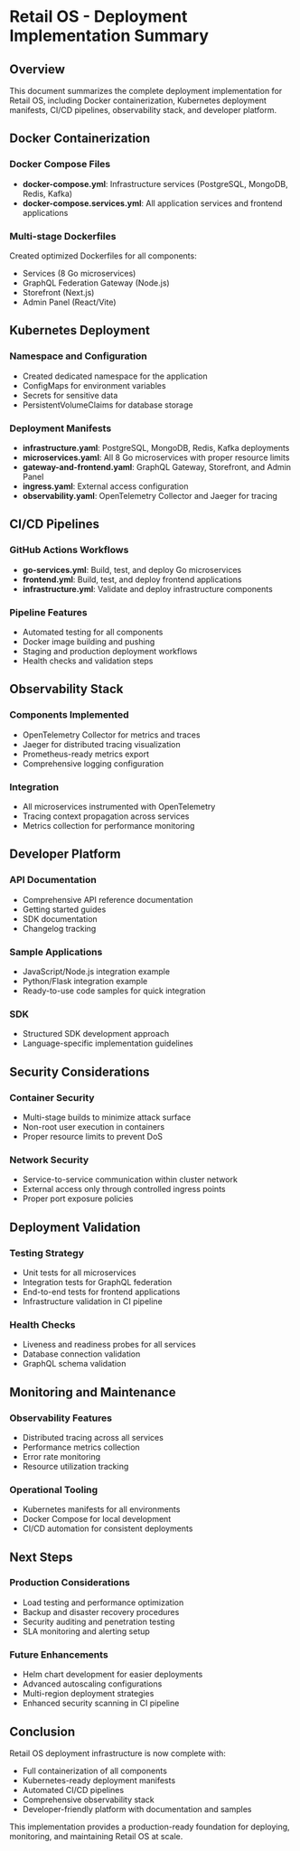 # Retail OS - Deployment Implementation Summary

## Overview
This document summarizes the complete deployment implementation for Retail OS, including Docker containerization, Kubernetes deployment manifests, CI/CD pipelines, observability stack, and developer platform.

## Docker Containerization

### Docker Compose Files
- **docker-compose.yml**: Infrastructure services (PostgreSQL, MongoDB, Redis, Kafka)
- **docker-compose.services.yml**: All application services and frontend applications

### Multi-stage Dockerfiles
Created optimized Dockerfiles for all components:
- Services (8 Go microservices)
- GraphQL Federation Gateway (Node.js)
- Storefront (Next.js)
- Admin Panel (React/Vite)

## Kubernetes Deployment

### Namespace and Configuration
- Created dedicated namespace for the application
- ConfigMaps for environment variables
- Secrets for sensitive data
- PersistentVolumeClaims for database storage

### Deployment Manifests
- **infrastructure.yaml**: PostgreSQL, MongoDB, Redis, Kafka deployments
- **microservices.yaml**: All 8 Go microservices with proper resource limits
- **gateway-and-frontend.yaml**: GraphQL Gateway, Storefront, and Admin Panel
- **ingress.yaml**: External access configuration
- **observability.yaml**: OpenTelemetry Collector and Jaeger for tracing

## CI/CD Pipelines

### GitHub Actions Workflows
- **go-services.yml**: Build, test, and deploy Go microservices
- **frontend.yml**: Build, test, and deploy frontend applications
- **infrastructure.yml**: Validate and deploy infrastructure components

### Pipeline Features
- Automated testing for all components
- Docker image building and pushing
- Staging and production deployment workflows
- Health checks and validation steps

## Observability Stack

### Components Implemented
- OpenTelemetry Collector for metrics and traces
- Jaeger for distributed tracing visualization
- Prometheus-ready metrics export
- Comprehensive logging configuration

### Integration
- All microservices instrumented with OpenTelemetry
- Tracing context propagation across services
- Metrics collection for performance monitoring

## Developer Platform

### API Documentation
- Comprehensive API reference documentation
- Getting started guides
- SDK documentation
- Changelog tracking

### Sample Applications
- JavaScript/Node.js integration example
- Python/Flask integration example
- Ready-to-use code samples for quick integration

### SDK
- Structured SDK development approach
- Language-specific implementation guidelines

## Security Considerations

### Container Security
- Multi-stage builds to minimize attack surface
- Non-root user execution in containers
- Proper resource limits to prevent DoS

### Network Security
- Service-to-service communication within cluster network
- External access only through controlled ingress points
- Proper port exposure policies

## Deployment Validation

### Testing Strategy
- Unit tests for all microservices
- Integration tests for GraphQL federation
- End-to-end tests for frontend applications
- Infrastructure validation in CI pipeline

### Health Checks
- Liveness and readiness probes for all services
- Database connection validation
- GraphQL schema validation

## Monitoring and Maintenance

### Observability Features
- Distributed tracing across all services
- Performance metrics collection
- Error rate monitoring
- Resource utilization tracking

### Operational Tooling
- Kubernetes manifests for all environments
- Docker Compose for local development
- CI/CD automation for consistent deployments

## Next Steps

### Production Considerations
- Load testing and performance optimization
- Backup and disaster recovery procedures
- Security auditing and penetration testing
- SLA monitoring and alerting setup

### Future Enhancements
- Helm chart development for easier deployments
- Advanced autoscaling configurations
- Multi-region deployment strategies
- Enhanced security scanning in CI pipeline

## Conclusion

Retail OS deployment infrastructure is now complete with:
- Full containerization of all components
- Kubernetes-ready deployment manifests
- Automated CI/CD pipelines
- Comprehensive observability stack
- Developer-friendly platform with documentation and samples

This implementation provides a production-ready foundation for deploying, monitoring, and maintaining Retail OS at scale.